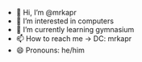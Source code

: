 - 👋 Hi, I’m @mrkapr
- 👀 I’m interested in computers
- 🌱 I’m currently learning gymnasium
- 📫 How to reach me -> DC: mrkapr
- 😄 Pronouns: he/him

<!---
mrkapr/mrkapr is a ✨ special ✨ repository because its `README.md` (this file) appears on your GitHub profile.
You can click the Preview link to take a look at your changes.
--->
